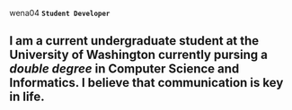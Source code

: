 wena04
**`Student Developer`**

I am a current undergraduate student at the University of Washington currently pursing a *double degree* in Computer Science and Informatics. I believe that communication is key in life.  
---

